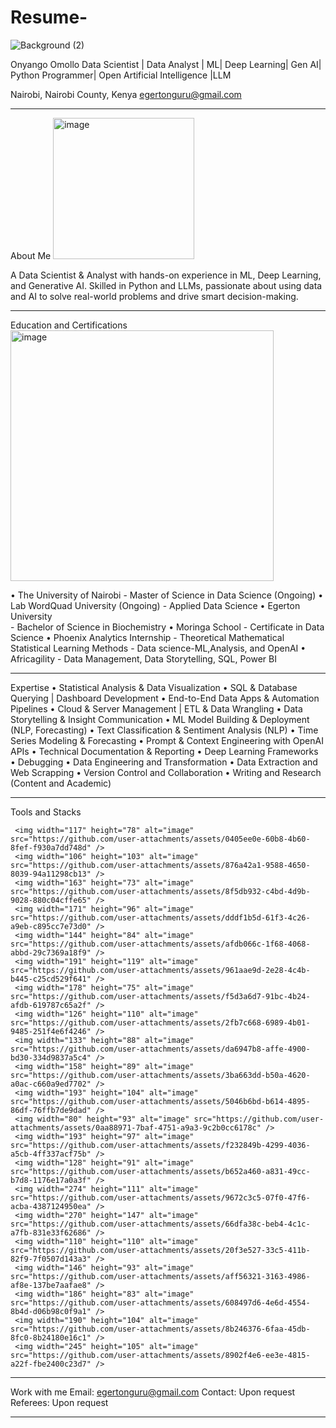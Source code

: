 # Resume-
![Background (2)](https://github.com/user-attachments/assets/ec561a35-7265-425d-97a9-c550f0a39848)

Onyango Omollo
Data Scientist | Data Analyst | ML| Deep Learning| Gen AI|
Python Programmer| Open Artificial Intelligence |LLM

Nairobi, Nairobi County, Kenya
egertonguru@gmail.com 

________________________________________
About Me
<img width="226" height="226" alt="image" src="https://github.com/user-attachments/assets/c31ad31a-bbc7-411a-9294-7515f69b5036" />

A Data Scientist & Analyst with hands-on experience in ML, Deep Learning, and Generative AI. Skilled in Python and LLMs, passionate about using data and AI to solve real-world problems and drive smart decision-making.

________________________________________
Education and Certifications 
<img width="421" height="401" alt="image" src="https://github.com/user-attachments/assets/ec9d623e-99c7-43da-8201-ddffaa10b409" />

•	The University of Nairobi
    - Master of Science in Data Science (Ongoing)
•	Lab WordQuad University (Ongoing)
                    - Applied Data Science
•	 Egerton University  
                      - Bachelor of Science in Biochemistry 
•	 Moringa School
                       - Certificate in Data Science 
•	Phoenix Analytics Internship 
                     - Theoretical Mathematical Statistical Learning Methods
	- Data science-ML,Analysis, and OpenAI
•	Africagility
                     - Data Management, Data Storytelling, SQL, Power BI
________________________________________
Expertise
• Statistical Analysis & Data Visualization
• SQL & Database Querying | Dashboard Development
• End-to-End Data Apps & Automation Pipelines
• Cloud & Server Management | ETL & Data Wrangling
• Data Storytelling & Insight Communication
• ML Model Building & Deployment (NLP, Forecasting)
• Text Classification & Sentiment Analysis (NLP)
• Time Series Modeling & Forecasting
• Prompt & Context Engineering with OpenAI APIs
• Technical Documentation & Reporting
•	Deep Learning Frameworks
•	Debugging 
•	Data Engineering and Transformation 
•	Data Extraction and Web Scrapping 
•	Version Control and Collaboration 
•	Writing and Research (Content and Academic)
________________________________________
Tools and Stacks 
                        
     <img width="117" height="78" alt="image" src="https://github.com/user-attachments/assets/0405ee0e-60b8-4b60-8fef-f930a7dd748d" />
     <img width="106" height="103" alt="image" src="https://github.com/user-attachments/assets/876a42a1-9588-4650-8039-94a11298cb13" />
     <img width="163" height="73" alt="image" src="https://github.com/user-attachments/assets/8f5db932-c4bd-4d9b-9028-880c04cffe65" />
     <img width="171" height="96" alt="image" src="https://github.com/user-attachments/assets/dddf1b5d-61f3-4c26-a9eb-c895cc7e73d0" />
     <img width="144" height="84" alt="image" src="https://github.com/user-attachments/assets/afdb066c-1f68-4068-abbd-29c7369a18f9" />
     <img width="191" height="119" alt="image" src="https://github.com/user-attachments/assets/961aae9d-2e28-4c4b-b445-c25cd529f641" />
     <img width="178" height="75" alt="image" src="https://github.com/user-attachments/assets/f5d3a6d7-91bc-4b24-afdb-619787c65a2f" />
     <img width="126" height="110" alt="image" src="https://github.com/user-attachments/assets/2fb7c668-6989-4b01-9485-251f4e6f4246" />
     <img width="133" height="88" alt="image" src="https://github.com/user-attachments/assets/da6947b8-affe-4900-bd30-334d9837a5c4" />
     <img width="158" height="89" alt="image" src="https://github.com/user-attachments/assets/3ba663dd-b50a-4620-a0ac-c660a9ed7702" />
     <img width="193" height="104" alt="image" src="https://github.com/user-attachments/assets/5046b6bd-b614-4895-86df-76ffb7de9dad" />
     <img width="80" height="93" alt="image" src="https://github.com/user-attachments/assets/0aa88971-7baf-4751-a9a3-9c2b0cc6178c" />
     <img width="193" height="97" alt="image" src="https://github.com/user-attachments/assets/f232849b-4299-4036-a5cb-4ff337acf75b" />
     <img width="128" height="91" alt="image" src="https://github.com/user-attachments/assets/b652a460-a831-49cc-b7d8-1176e17a0a3f" />
     <img width="274" height="111" alt="image" src="https://github.com/user-attachments/assets/9672c3c5-07f0-47f6-acba-4387124950ea" />
     <img width="270" height="147" alt="image" src="https://github.com/user-attachments/assets/66dfa38c-beb4-4c1c-a7fb-831e33f62686" />
     <img width="110" height="110" alt="image" src="https://github.com/user-attachments/assets/20f3e527-33c5-411b-82f9-7f0507d143a3" />
     <img width="146" height="93" alt="image" src="https://github.com/user-attachments/assets/aff56321-3163-4986-af8e-137be7aafae8" />
     <img width="186" height="83" alt="image" src="https://github.com/user-attachments/assets/608497d6-4e6d-4554-8b4d-d06b98c0f9a1" />
     <img width="190" height="104" alt="image" src="https://github.com/user-attachments/assets/8b246376-6faa-45db-8fc0-8b24180e16c1" />
     <img width="245" height="105" alt="image" src="https://github.com/user-attachments/assets/8902f4e6-ee3e-4815-a22f-fbe2400c23d7" />

________________________________________
Work with me 
 Email: egertonguru@gmail.com
Contact: Upon request 
Referees: Upon request

________________________________________

